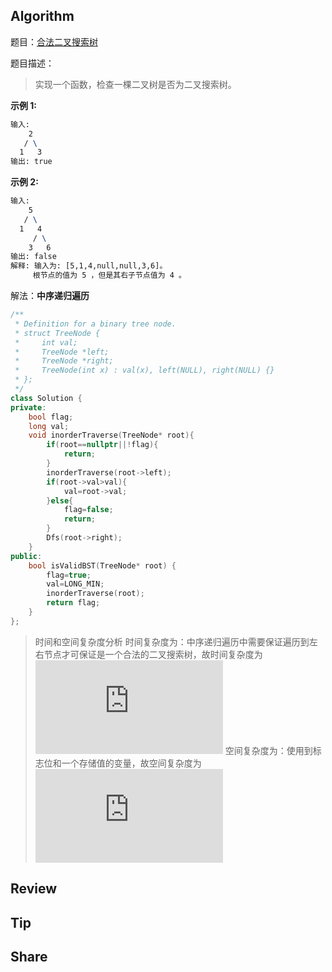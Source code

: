## Algorithm

题目：[合法二叉搜索树]( https://leetcode-cn.com/problems/legal-binary-search-tree-lcci/ )

题目描述：

>  实现一个函数，检查一棵二叉树是否为二叉搜索树。 

**示例 1:**

```tex
输入:
    2
   / \
  1   3
输出: true
```

**示例 2:**

```tex
输入:
    5
   / \
  1   4
     / \
    3   6
输出: false
解释: 输入为: [5,1,4,null,null,3,6]。
     根节点的值为 5 ，但是其右子节点值为 4 。
```
解法：**中序递归遍历**
```c++
/**
 * Definition for a binary tree node.
 * struct TreeNode {
 *     int val;
 *     TreeNode *left;
 *     TreeNode *right;
 *     TreeNode(int x) : val(x), left(NULL), right(NULL) {}
 * };
 */
class Solution {
private:
    bool flag;
    long val;
    void inorderTraverse(TreeNode* root){
        if(root==nullptr||!flag){
            return;
        }
        inorderTraverse(root->left);
        if(root->val>val){
            val=root->val;
        }else{
            flag=false;
            return;
        }
        Dfs(root->right);
    }
public:
    bool isValidBST(TreeNode* root) {
        flag=true;
        val=LONG_MIN;
        inorderTraverse(root);
        return flag;
    }
};
```
> 时间和空间复杂度分析
> 时间复杂度为：中序递归遍历中需要保证遍历到左右节点才可保证是一个合法的二叉搜索树，故时间复杂度为![](https://latex.codecogs.com/gif.latex?O(n))
> 空间复杂度为：使用到标志位和一个存储值的变量，故空间复杂度为![](https://latex.codecogs.com/gif.latex?O(1))

## Review

## Tip

## Share